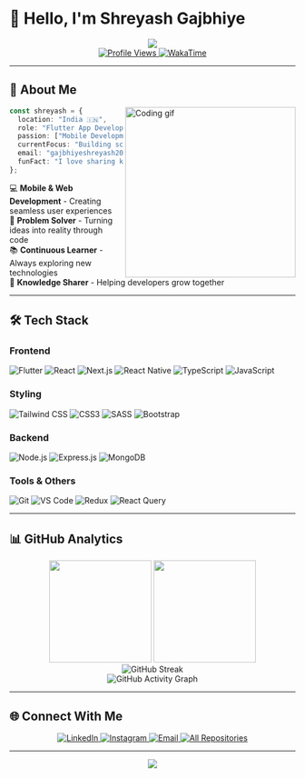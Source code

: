 # 👋 Hello, I'm Shreyash Gajbhiye

<div align="center">
  <img src="https://readme-typing-svg.herokuapp.com/?lines=Flutter+App+Developer;Full+Stack+Developer;Always+Learning+New+Things;Passionate+About+Code&font=Fira%20Code&center=true&width=440&height=45&color=6366f1&vCenter=true&size=22">
</div>

<div align="center">
  <a href="https://komarev.com/ghpvc/?username=Shreyasgajbhiye&color=6366f1&style=flat-square&label=Profile+Views">
    <img src="https://komarev.com/ghpvc/?username=Shreyasgajbhiye&color=6366f1&style=flat-square&label=Profile+Views" alt="Profile Views" />
  </a>
  <a href="https://wakatime.com/@eebb3dd8-d9b2-40de-9b88-6fd6cac99dbc">
    <img src="https://wakatime.com/badge/user/eebb3dd8-d9b2-40de-9b88-6fd6cac99dbc.svg" alt="WakaTime" />
  </a>
</div>

---

## 🚀 About Me

<img align="right" width="300" src="/assets/programmer.gif" alt="Coding gif" />

```typescript
const shreyash = {
  location: "India 🇮🇳",
  role: "Flutter App Developer",
  passion: ["Mobile Development", "Web Development", "Learning"],
  currentFocus: "Building scalable mobile applications",
  email: "gajbhiyeshreyash2004@gmail.com",
  funFact: "I love sharing knowledge and helping others code!"
};
```

💻 **Mobile & Web Development** - Creating seamless user experiences  
🎯 **Problem Solver** - Turning ideas into reality through code  
📚 **Continuous Learner** - Always exploring new technologies  
🤝 **Knowledge Sharer** - Helping developers grow together  

---

## 🛠️ Tech Stack

### **Frontend**
![Flutter](https://img.shields.io/badge/Flutter-02569B?style=for-the-badge&logo=flutter&logoColor=white)
![React](https://img.shields.io/badge/React-20232A?style=for-the-badge&logo=react&logoColor=61DAFB)
![Next.js](https://img.shields.io/badge/Next.js-000000?style=for-the-badge&logo=nextdotjs&logoColor=white)
![React Native](https://img.shields.io/badge/React_Native-20232A?style=for-the-badge&logo=react&logoColor=61DAFB)
![TypeScript](https://img.shields.io/badge/TypeScript-007ACC?style=for-the-badge&logo=typescript&logoColor=white)
![JavaScript](https://img.shields.io/badge/JavaScript-F7DF1E?style=for-the-badge&logo=javascript&logoColor=black)

### **Styling**
![Tailwind CSS](https://img.shields.io/badge/Tailwind_CSS-38B2AC?style=for-the-badge&logo=tailwind-css&logoColor=white)
![CSS3](https://img.shields.io/badge/CSS3-1572B6?style=for-the-badge&logo=css3&logoColor=white)
![SASS](https://img.shields.io/badge/SASS-CC6699?style=for-the-badge&logo=sass&logoColor=white)
![Bootstrap](https://img.shields.io/badge/Bootstrap-563D7C?style=for-the-badge&logo=bootstrap&logoColor=white)

### **Backend**
![Node.js](https://img.shields.io/badge/Node.js-339933?style=for-the-badge&logo=nodedotjs&logoColor=white)
![Express.js](https://img.shields.io/badge/Express.js-000000?style=for-the-badge&logo=express&logoColor=white)
![MongoDB](https://img.shields.io/badge/MongoDB-4EA94B?style=for-the-badge&logo=mongodb&logoColor=white)

### **Tools & Others**
![Git](https://img.shields.io/badge/Git-F05032?style=for-the-badge&logo=git&logoColor=white)
![VS Code](https://img.shields.io/badge/VS_Code-0078D4?style=for-the-badge&logo=visual%20studio%20code&logoColor=white)
![Redux](https://img.shields.io/badge/Redux-593D88?style=for-the-badge&logo=redux&logoColor=white)
![React Query](https://img.shields.io/badge/React_Query-FF4154?style=for-the-badge&logo=react%20query&logoColor=white)

---

## 📊 GitHub Analytics

<div align="center">
  <img height="180em" src="https://github-readme-stats.vercel.app/api?username=Shreyasgajbhiye&show_icons=true&theme=tokyonight&include_all_commits=true&count_private=true"/>
  <img height="180em" src="https://github-readme-stats.vercel.app/api/top-langs/?username=Shreyasgajbhiye&layout=compact&langs_count=8&theme=tokyonight"/>
</div>

<div align="center">
  <img src="https://github-readme-streak-stats.herokuapp.com/?user=Shreyasgajbhiye&theme=tokyonight&hide_border=true" alt="GitHub Streak"/>
</div>

<div align="center">
  <img src="https://github-readme-activity-graph.vercel.app/graph?username=Shreyasgajbhiye&theme=tokyo-night&bg_color=1a1b27&color=70a5fd&line=70a5fd&point=38bdae&area=true&hide_border=true" alt="GitHub Activity Graph"/>
</div>

---

## 🌐 Connect With Me

<div align="center">
  <a href="https://www.linkedin.com/in/shreyashgajbhiye" target="_blank">
    <img src="https://img.shields.io/badge/LinkedIn-0077B5?style=for-the-badge&logo=linkedin&logoColor=white" alt="LinkedIn"/>
  </a>
  <a href="https://www.instagram.com/shreyxsh.h/" target="_blank">
    <img src="https://img.shields.io/badge/Instagram-E4405F?style=for-the-badge&logo=instagram&logoColor=white" alt="Instagram"/>
  </a>
  <a href="mailto:gajbhiyeshreyash2004@gmail.com">
    <img src="https://img.shields.io/badge/Email-D14836?style=for-the-badge&logo=gmail&logoColor=white" alt="Email"/>
  </a>
  <a href="https://github.com/Shreyasgajbhiye?tab=repositories" target="_blank">
    <img src="https://img.shields.io/badge/All_Repos-2962FF?style=for-the-badge&logo=github&logoColor=white" alt="All Repositories"/>
  </a>
</div>

---

<div align="center">
  <img src="https://capsule-render.vercel.app/api?type=waving&color=gradient&height=100&section=footer&text=Thanks%20for%20visiting!&fontSize=16&fontAlignY=65&desc=Let's%20build%20something%20amazing%20together&descAlignY=51&descAlign=50"/>
</div>
